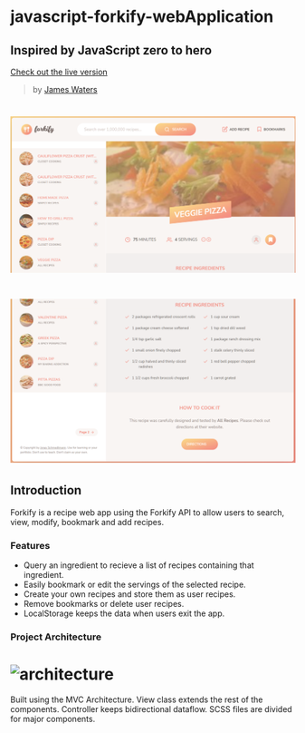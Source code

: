 # javascript-forkify-webApplication

## Inspired by JavaScript zero to hero

[Check out the live version](https://forkifyrecipesjw.netlify.app/)

> by [James Waters](https://james-waters.com)
# ![](images/landing.PNG)
# ![](images/landing2.PNG)

## Introduction

Forkify is a recipe web app using the Forkify API to allow users to search, view, modify, bookmark and add recipes.

### Features

* Query an ingredient to recieve a list of recipes containing that ingredient.
* Easily bookmark or edit the servings of the selected recipe.
* Create your own recipes and store them as user recipes.
* Remove bookmarks or delete user recipes.
* LocalStorage keeps the data when users exit the app.

### Project Architecture

# ![architecture](src/img/readme-forkify-architecture.png)

Built using the MVC Architecture. View class extends the rest of the components. Controller keeps bidirectional dataflow. SCSS files are divided for major components.

